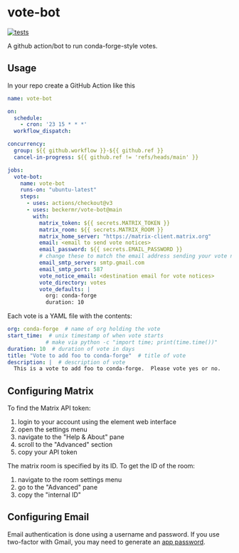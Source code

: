 # vote-bot
[![tests](https://github.com/beckermr/vote-bot/actions/workflows/test.yaml/badge.svg)](https://github.com/beckermr/vote-bot/actions/workflows/test.yaml)

A github action/bot to run conda-forge-style votes.

## Usage

In your repo create a GitHub Action like this

```yaml
name: vote-bot

on:
  schedule:
    - cron: '23 15 * * *'
  workflow_dispatch:

concurrency:
  group: ${{ github.workflow }}-${{ github.ref }}
  cancel-in-progress: ${{ github.ref != 'refs/heads/main' }}

jobs:
  vote-bot:
    name: vote-bot
    runs-on: "ubuntu-latest"
    steps:
      - uses: actions/checkout@v3
      - uses: beckermr/vote-bot@main
        with:
          matrix_token: ${{ secrets.MATRIX_TOKEN }}
          matrix_room: ${{ secrets.MATRIX_ROOM }}
          matrix_home_server: "https://matrix-client.matrix.org"
          email: <email to send vote notices>
          email_password: ${{ secrets.EMAIL_PASSWORD }}
          # change these to match the email address sending your vote notices
          email_smtp_server: smtp.gmail.com
          email_smtp_port: 587
          vote_notice_email: <destination email for vote notices>
          vote_directory: votes
          vote_defaults: |
            org: conda-forge
            duration: 10
```

Each vote is a YAML file with the contents:

```yaml
org: conda-forge  # name of org holding the vote
start_time:  # unix timestamp of when vote starts
            # make via python -c "import time; print(time.time())"
duration: 10  # duration of vote in days
title: "Vote to add foo to conda-forge"  # title of vote
description: |  # description of vote
  This is a vote to add foo to conda-forge.  Please vote yes or no.
```

## Configuring Matrix

To find the Matrix API token:

1. login to your account using the element web interface
2. open the settings menu
3. navigate to the "Help & About" pane
4. scroll to the "Advanced" section
5. copy your API token

The matrix room is specified by its ID. To get the ID of the room:

1. navigate to the room settings menu
2. go to the "Advanced" pane
3. copy the "internal ID"

## Configuring Email

Email authentication is done using a username and password. If you use two-factor with Gmail,
you may need to generate an [app password](https://support.google.com/mail/answer/185833?hl=en).
